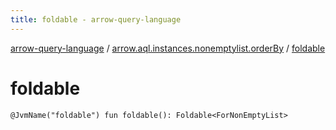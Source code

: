 ```yaml
---
title: foldable - arrow-query-language
---
```


[arrow-query-language](../index.html) / [arrow.aql.instances.nonemptylist.orderBy](index.html) / [foldable](./foldable.html)

# foldable

`@JvmName("foldable") fun foldable(): Foldable<ForNonEmptyList>`
